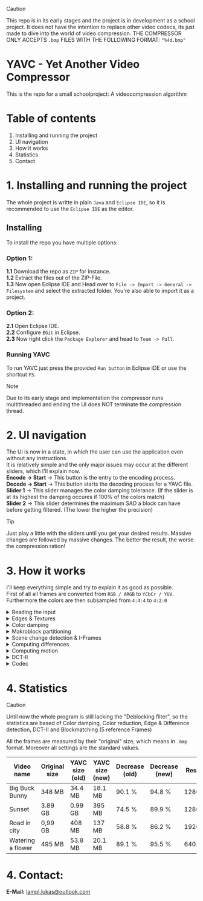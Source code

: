 > [!CAUTION]
> This repo is in its early stages and the project is in development as a school project.
> It does not have the intention to replace other video codecs, its just made to dive into the world of video compression.
> THE COMPRESSOR ONLY ACCEPTS `.bmp` FILES WITH THE FOLLOWING FORMAT: `"%4d.bmp"`

# YAVC - Yet Another Video Compressor #
This is the repo for a small schoolproject: A videocompression algorithm

# Table of contents #
1. Installing and running the project
2. UI navigation
3. How it works
4. Statistics
5. Contact
</ol>

# 1. Installing and running the project #
The whole project is writte in plain `Java` and `Eclipse IDE`, so it is recommended to use the `Eclipse IDE` as the editor.

## Installing ##
To install the repo you have multiple options:

### Option 1: ###
**1.1** Download the repo as `ZIP` for instance.  
**1.2** Extract the files out of the ZIP-File.  
**1.3** Now open Eclipse IDE and Head over to `File -> Import -> General -> Filesystem` and select the extracted folder. You're also able to import it as a project.  

### Option 2: ###
**2.1** Open Eclipse IDE.  
**2.2** Configure `EGit` in Eclipse.  
**2.3** Now right click the `Package Explorer` and head to `Team -> Pull`.  

### Running YAVC ###
To run YAVC just press the provided `Run button` in Eclipse IDE or use the shortcut `F5`.  

> [!NOTE]
> Due to its early stage and implementation the compressor runs multithreaded and ending the UI does NOT terminate the compression thread.

# 2. UI navigation #
The UI is now in a state, in which the user can use the application even without any instructions.  
It is relatively simple and the only major issues may occur at the different sliders, which I'll explain now.  
**Encode -> Start** -> This button is the entry to the encoding process.  
**Decode -> Start** -> This button starts the decoding process for a YAVC file.  
**Slider 1** -> This slider manages the color damping tolerance. (If the slider is at its highest the damping occures if 100% of the colors match)  
**Slider 2** -> This slider determines the maximum SAD a block can have before getting filtered. (The lower the higher the precision)

> [!TIP]
> Just play a little with the sliders until you get your desired results. Massive changes are followed by massive changes.
> The better the result, the worse the compression ration!

# 3. How it works #
I'll keep everything simple and try to explain it as good as possible.  
First of all all frames are converted from ```RGB / ARGB``` to ```YCbCr / YUV```. Furthermore the colors are then subsampled from `4:4:4` to `4:2:0`
  
<details>  
<summary>Reading the input</summary>  
  
To start compressing the compressor needs a source. For YAVC it's a folder filled with a bunch of raw frames to compress.
After pressing on ```Encode``` -> ```Start```, you'll be asked to select a folder, that contains the frames.
Followed by that you should select a folder, in which the compressed YAVC file should be stored.
</details>

<details>
<summary>Edges & Textures</summary>
  
Afterall this compressor works by exploiting redundancy, to avoid compressing smaller-fine details like the textures of a T-Shirt or leaves of a tree, YAVC consists of a texture and edge detection algorithm (Scharr-Operator / Sobel-Operator). The frame gets read in and the ```Sobel-Operator (Scharr-Operator)``` values are calculated. The higher the value the more "complexity" is in that area (by complexity I mean edges and textures or "area of interest").
</details>

<details>
<summary>Color damping</summary>  
  
The intermediate step of color damping constists of scanning all pixels of the previous and current frame and compare them, if the delta values are in a specific threshold, the color of the current frame is damped to create as much redundancy as possible.  

```Threshold:``` _delta_Y > 3.0 && delta_Cb > 8.0 && delta_Cr > 8.0_  

To make it more clear, _the human eye is more sensitive to changes in contrast than in chroma_, so finding the "next best color" is not affecting the visuals.
</details>

<details>
<summary>Makroblock partitioning</summary>  
  
Followed by the texture and edge determination is the Makroblock partitioning. To achieve that the compressor uses the generated values of the ```"Edge & Texture"``` detection and puts ```"Areas of interest"```  at parts, that have a lot of textures and edges. This happens, since textures and edges should be as detailed as possible. The partitioning itself is by dividing a ```Superblock (32x32)``` to smaller Subblocks. Every Subblock has its own threshold, at which it divides again. The available blocksizes are: _32x32_, _16x16_, _8x8_ and _4x4_.  
  
> The threshold contains the variable ```size```, that stands for the block size. In addition to that the ```detail``` is normalized by the size.
    
| Blocksize | Threshold |
|-----------|-----------|
| 32x32 | size * 0.46 |
| 16x16 | size * 1.29 |
| 8x8 | size * 2.74 |
| 4x4 | N/A |
</details>

<details>
<summary>Scene change detection & I-Frames</summary>  
  
If the colors of a video are changing drastically, the motion estimation and block-matching might fail. In order to prevent that, the YAVC compressor constists of a scene change detector, that sets an ```I-Frame``` if a lot of color changing is happening. The I-Frames are placed all ```80 Frames```, when no scene detection has occured within ```10 frames``` prior.  
For the scene change detection the current frame is scanned for all colors it contains. Based on that ```3 histograms``` are created containing the color samples of the current frame. If the delta values of the histogram of the previous frame and the current frame are higher than ```1.0``` (adaptive; based on frame size) there might have been a scene change.  
If a scene change has occured a I-Frame is placed.  
The scene change detection has no guarantee to detect every shot change, it is especially good at finding ```hard cuts```.
</details>

<details>
<summary>Computing differences</summary>  
  
Since a video has a lot redundancy, YAVC filters the most obvious ones out by finding the differences. To do that the MakroBlocks from the current frame are compared to the MakroBlocks of the previus frame. If a change is detected that difference is marked as "difference", while the ones that are mostly the same are filtered out.  

> The MakroBlocks of the current frame are compared with the exact MakroBlock from the previous frame. Let's say the current MakroBlock has the follwing properties: Position = 35, 75; Size = 16,
> then the comparable MakroBlock would be MakroBlock at Position 35, 75 and Size 16 from the previous frame.
  
</details>

<details>
<summary>Computing motion</summary>

Motion estimation is a really crucial step in YAVC, because that's the main source of compression. For motion estimation the differences are read one by one and are tried to match with another block in the previous frame. For that YAVC uses ```Hexagonal-search```, which ensures a low time complexity and good matching. For the matching itself the indivisual SAD values of the predicted blocks are calculated and compared, the lower, the better. YAVC uses 7 reference frames, which means a motion vector can point up to 7 frames into the past.  
  
  ```SAD Formula```: _((delta_Y)³ + (delta_Cb)² + (delta_Cr)² + (delta_A)<sup>delta_A</sup>) / (colorSize)²_  

After getting the best match, a vector is calculated, that references to the reference frame and position.
</details>

<details>
<summary>DCT-II</summary>
  
The last step of the YAVC video compressor is the DCT-II (Discrete Cosine Transform). All remaining MakroBlocks, that were not encoded as a vector are split into ```4x4 MakroBlocks``` and their chroma is transformed using DCT, the luma remains untouched. After transforming the chroma is a double, which gets rounded (the actual compression in DCT). Now the YAVC compression is complete.
</details>

<details>
<summary>Codec</summary>
  
To store the file and read out of it again a file codec is necessary. For that the files are encoded in ```UTF-8```.  
For Seperation of information the YAVC compressor creates a file for every frame, the start frame and meta data.  
In order for the vectors and DCT-II coefficients to be stored there is a strict notation form.

| Reserved HEX code | Reserved Binary | Meaning |
|-------------------|-----------------|---------|
| 0x01 | 00000000 00000001 | Start of movement vectors |
| 0x02 | 00000000 00000010 | Start of DCT-II Coefficients |
| 0x03 | 00000000 00000011 | End of Y - Coefficients |
| 0x04 | 00000000 00000101 | End of Cb - Coefficients |
| 0x05 | 00000000 00000110 | End of Cr - Coefficients |
| 0x06 | 00000000 00000111 | Newline of Coefficient matrix |
| 0x07 | 00000000 00001000 | DCT-II matrix end |
  
Like the table shows the Coefficients all have their place behind each other.  
Another specialty is the encoding of the coefficients, which occures with Bitshifting for negative values (1 << 14 = negative number).  
For Vectors every value has its own character except of ```size``` and ```reference drawback``` (shifted into one value).
</details>

# 4. Statistics #
> [!Caution]
> Until now the whole program is still lacking the "Deblocking filter", so the statistics are based of Color damping, Color reduction, Edge & Difference detection, DCT-II and Blockmatching (5 reference Frames)  

All the frames are measured by their "original" size, which means in `.bmp` format. Moreover all settings are the standard values.  
  
|  Video name  | Original size | YAVC size (old) | YAVC size (new) | Decrease (old) | Decrease (new) | Resolution | Frames | FPS |
|--------------|---------------|-----------------|-----------------|----------------|----------------|------------|--------|-----|
| Big Buck Bunny | 348 MB | 34.4 MB | 18.1 MB | 90.1 % | 94.8 % | 1280x720 | 132 | 25 |
| Sunset | 3.89 GB | 0.99 GB | 395 MB | 74.5 % | 89.9 % | 1280x720 | 1512 | 25 |
| Road in city | 0,99 GB | 408 MB | 137 MB | 58.8 % | 86.2 % | 1920x1080 | 171 | 30 |
| Watering a flower | 495 MB | 53.8 MB | 20.1 MB | 89.1 % | 95.5 % | 640x360 | 752 | 25 |

# 4. Contact: #  
**E-Mail:** lampl.lukas@outlook.com
